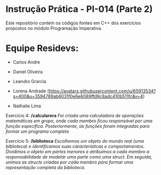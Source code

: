 # Instrução Prática - PI-014  (Parte 2)

Este repositório contém os códigos fontes em C++ dos exercícios propostos no módulo Programação Imperativa. 

# Equipe Residevs:
  - Carlos Andre
  - Daniel Oliveira
  - Leandro Grarcia
  - Lorena Andrade (https://avatars.githubusercontent.com/u/65913534?s=400&u=3594789ab6031f0e6e6089ffd9c8adc410b511fc&v=4)

  - Nathalie Lima

Exercício 4: **/calcularora** *Foi criada uma calculadora de operações matemáticas em grupo, onde cada membro ficou responsável por uma função específica. Posteriormente, as funções foram integradas para formar um programa completo*

Exercício 5: **/biblioteca** *Escolhemos um objeto do mundo real (uma biblioteca) e identificamos suas características e comportamentos. Dividimos o objeto em partes menores e atribuímos a cada membro a responsabilidade de modelar uma parte como uma struct. Em seguida, unimos as structs criadas por cada membro para formar uma representação completa da biblioteca.*


